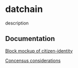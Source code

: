 # datchain
description

## Documentation
[Block mockup of citizen-identity](notes/citizen.block)

[Concensus considerations](notes/Concensus.md)
